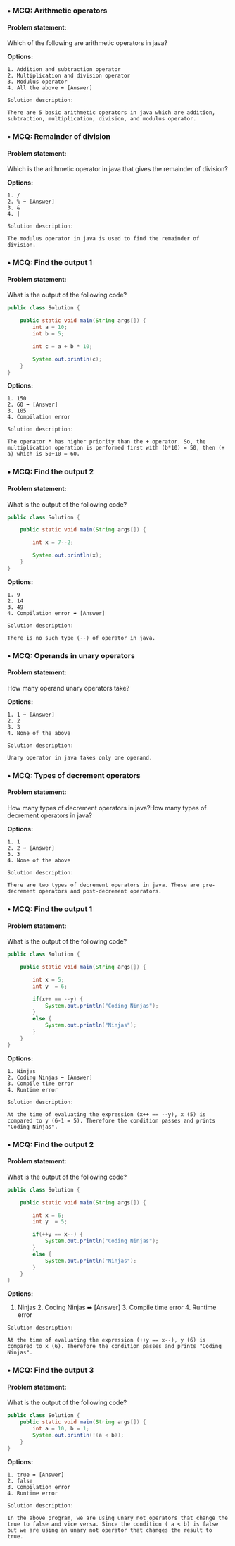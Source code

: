 ### • MCQ: Arithmetic operators

#### Problem statement:

Which of the following are arithmetic operators in java?

**Options:**

    1. Addition and subtraction operator
    2. Multiplication and division operator
    3. Modulus operator
    4. All the above ➡ [Answer]

```
Solution description:

There are 5 basic arithmetic operators in java which are addition, subtraction, multiplication, division, and modulus operator.
```


### • MCQ: Remainder of division

#### Problem statement:

Which is the arithmetic operator in java that gives the remainder of division?

**Options:**

    1. /
    2. % ➡ [Answer]
    3. &
    4. |

```
Solution description:

The modulus operator in java is used to find the remainder of division.
```


### • MCQ: Find the output 1

#### Problem statement:

What is the output of the following code?

```Java
public class Solution {

    public static void main(String args[]) {
        int a = 10;
        int b = 5;

        int c = a + b * 10;

        System.out.println(c);
    }
}
```

**Options:**

    1. 150
    2. 60 ➡ [Answer]
    3. 105
    4. Compilation error

```
Solution description:

The operator * has higher priority than the + operator. So, the multiplication operation is performed first with (b*10) = 50, then (+ a) which is 50+10 = 60. 
```


### • MCQ: Find the output 2

#### Problem statement:

What is the output of the following code?

```Java
public class Solution {

    public static void main(String args[]) {

        int x = 7--2;

        System.out.println(x);
    }
}
```

**Options:**

    1. 9
    2. 14
    3. 49
    4. Compilation error ➡ [Answer]

```
Solution description:

There is no such type (--) of operator in java.
```


### • MCQ: Operands in unary operators

#### Problem statement:

How many operand unary operators take?

**Options:**

    1. 1 ➡ [Answer]
    2. 2
    3. 3
    4. None of the above

```
Solution description:

Unary operator in java takes only one operand.
```


### • MCQ:  Types of decrement operators

#### Problem statement:

How many types of decrement operators in java?How many types of decrement operators in java?

**Options:**

    1. 1 
    2. 2 ➡ [Answer]
    3. 3
    4. None of the above

```
Solution description:

There are two types of decrement operators in java. These are pre-decrement operators and post-decrement operators.
```


### • MCQ: Find the output 1

#### Problem statement:

What is the output of the following code?

```Java
public class Solution {

    public static void main(String args[]) {

        int x = 5;
        int y  = 6;

        if(x++ == --y) {
            System.out.println("Coding Ninjas");
        }
        else {
            System.out.println("Ninjas");
        }
    }
}
```

**Options:**

    1. Ninjas
    2. Coding Ninjas ➡ [Answer]
    3. Compile time error
    4. Runtime error

```
Solution description:

At the time of evaluating the expression (x++ == --y), x (5) is compared to y (6-1 = 5). Therefore the condition passes and prints "Coding Ninjas".
```


### • MCQ: Find the output 2

#### Problem statement:

What is the output of the following code?

```Java
public class Solution {

    public static void main(String args[]) {

        int x = 6;
        int y  = 5;

        if(++y == x--) {
            System.out.println("Coding Ninjas");
        }
        else {
            System.out.println("Ninjas");
        }
    }
}
``` 

**Options:**

   1. Ninjas
    2. Coding Ninjas ➡ [Answer]
    3. Compile time error
    4. Runtime error

```
Solution description:

At the time of evaluating the expression (++y == x--), y (6) is compared to x (6). Therefore the condition passes and prints "Coding Ninjas".
```


### • MCQ: Find the output 3

#### Problem statement:

What is the output of the following code?

```Java
public class Solution {
    public static void main(String args[]) {
        int a = 10, b = 1;
        System.out.println(!(a < b));
    }
}
```
**Options:**

    1. true ➡ [Answer]
    2. false
    3. Compilation error
    4. Runtime error

```
Solution description:

In the above program, we are using unary not operators that change the true to false and vice versa. Since the condition ( a < b) is false but we are using an unary not operator that changes the result to true.
```
